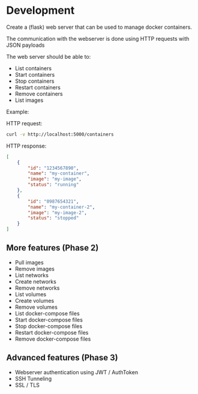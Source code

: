 # Development

Create a (flask) web server that can be used to manage docker containers.

The communication with the webserver is done using HTTP requests with JSON payloads

The web server should be able to:

- List containers 
- Start containers
- Stop containers
- Restart containers
- Remove containers
- List images


Example:

HTTP request:

```bash
curl -v http://localhost:5000/containers
```

HTTP response:
    
```json
[
    {
        "id": "1234567890",
        "name": "my-container",
        "image": "my-image",
        "status": "running"
    },
    {
        "id": "0987654321",
        "name": "my-container-2",
        "image": "my-image-2",
        "status": "stopped"
    }
]
```


## More features (Phase 2)

- Pull images
- Remove images
- List networks
- Create networks
- Remove networks
- List volumes
- Create volumes
- Remove volumes
- List docker-compose files
- Start docker-compose files
- Stop docker-compose files
- Restart docker-compose files
- Remove docker-compose files


## Advanced features (Phase 3)

- Webserver authentication using JWT / AuthToken
- SSH Tunneling
- SSL / TLS
